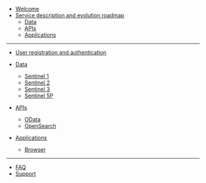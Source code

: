 * [Welcome](Home.md)
* [Service description and evolution roadmap](Roadmap.md)
  * [Data](Roadmap/DataTable.html)
  * [APIs](Roadmap/APITable.html)
  * [Applications](Roadmap/AppTable.html)
___
* [User registration and authentication](Registration.md)

* [Data](Data.md)
  *  [Sentinel 1](Data/Sentinel1.md)
  *  [Sentinel 2](Data/Sentinel2.md)
  *  [Sentinel 3](Data/Sentinel3.md)
  *  [Sentinel 5P](Data/Sentinel5P.md)

* [APIs](APIs.md)
  *  [OData](APIs/OData.md)
  *  [OpenSearch](/APIs/OpenSearch.md)
  <!-- *  [STAC API](/APIs.md) -->
  <!-- *  [Sentinel Hub Catalog API](APIs.md) -->
* [Applications](Applications.md) 
  * [Browser](Applications/Browser.md)
___
* [FAQ](FAQ.md)
* [Support](Support.md)
  

